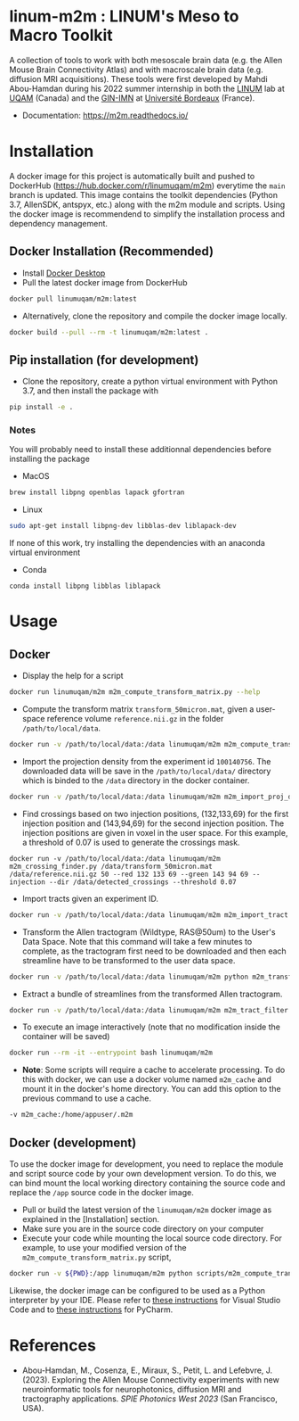 # linum-m2m : LINUM's Meso to Macro Toolkit
A collection of tools to work with both mesoscale brain data (e.g. the Allen Mouse Brain Connectivity Atlas) and with macroscale brain data (e.g. diffusion MRI acquisitions). These tools were first developed by Mahdi Abou-Hamdan during his 2022 summer internship in both the [LINUM](https://linum.info.uqam.ca) lab at [UQAM](https://uqam.ca/) (Canada) and the [GIN-IMN](https://www.gin.cnrs.fr/fr/) at [Université Bordeaux](https://www.u-bordeaux.fr/) (France).

* Documentation: https://m2m.readthedocs.io/

# Installation

A docker image for this project is automatically built and pushed to DockerHub (https://hub.docker.com/r/linumuqam/m2m) everytime the `main` branch is updated. This image contains the toolkit dependencies (Python 3.7, AllenSDK, antspyx, etc.) along with the m2m module and scripts. Using the docker image is recommendend to simplify the installation process and dependency management.

## Docker Installation (Recommended)
* Install [Docker Desktop](https://www.docker.com/get-started/)
* Pull the latest docker image from DockerHub
```bash
docker pull linumuqam/m2m:latest
```

* Alternatively, clone the repository and compile the docker image locally.
```bash
docker build --pull --rm -t linumuqam/m2m:latest .
```

## Pip installation (for development)

* Clone the repository, create a python virtual environment with Python 3.7, and then install the package with
```bash
pip install -e .
```

### Notes
You will probably need to install these additionnal dependencies before installing the package
* MacOS
```bash
brew install libpng openblas lapack gfortran
```

* Linux

```bash
sudo apt-get install libpng-dev libblas-dev liblapack-dev
```

If none of this work, try installing the dependencies with an anaconda virtual environment
* Conda
```
conda install libpng libblas liblapack
```

# Usage

## Docker
* Display the help for a script
```bash
docker run linumuqam/m2m m2m_compute_transform_matrix.py --help
```

* Compute the transform matrix `transform_50micron.mat`, given a user-space reference volume `reference.nii.gz` in the folder `/path/to/local/data`.
```bash
docker run -v /path/to/local/data:/data linumuqam/m2m m2m_compute_transform_matrix.py /data/reference.nii.gz /data/transform_50micron.mat 50
```
* Import the projection density from the experiment id `100140756`. The downloaded data will be save in the `/path/to/local/data/` directory which is binded to the `/data` directory in the docker container.

```bash
docker run -v /path/to/local/data:/data linumuqam/m2m m2m_import_proj_density.py 100140756 /data/reference.nii.gz /data/transform_50micron.mat 50 -d /data
```

* Find crossings based on two injection positions, (132,133,69) for the first injection position and (143,94,69) for the second injection position. The injection positions are given in voxel in the user space. For this example, a threshold of 0.07 is used to generate the crossings mask.

```
docker run -v /path/to/local/data:/data linumuqam/m2m m2m_crossing_finder.py /data/transform_50micron.mat /data/reference.nii.gz 50 --red 132 133 69 --green 143 94 69 --injection --dir /data/detected_crossings --threshold 0.07
```

* Import tracts given an experiment ID.

```bash
docker run -v /path/to/local/data:/data linumuqam/m2m m2m_import_tract.py /data/output_tracts_100140756.trk /data/transform_50micron.mat /data/reference.nii.gz 50 --ids 100140756
```

* Transform the Allen tractogram (Wildtype, RAS@50um) to the User's Data Space. Note that this command will take a few minutes to complete, as the tractogram first need to be downloaded and then each streamline have to be transformed to the user data space.
```bash
docker run -v /path/to/local/data:/data linumuqam/m2m python m2m_transform_tractogram.py /data/transformed_tractogram.trk /data/transform_50micron.mat /data/reference.nii.gz
```

* Extract a bundle of streamlines from the transformed Allen tractogram.
```bash
docker run -v /path/to/local/data:/data linumuqam/m2m m2m_tract_filter.py /data/input_tractogram.trk /data/output.trk /data/reference.nii.gz --sphere --center 132 133 69 --radius 2
```

* To execute an image interactively (note that no modification inside the container will be saved)
```bash
docker run --rm -it --entrypoint bash linumuqam/m2m
```

* **Note**: Some scripts will require a cache to accelerate processing. To do this with docker, we can use a docker volume named `m2m_cache` and mount it in the docker's home directory. You can add this option to the previous command to use a cache.
```bash
-v m2m_cache:/home/appuser/.m2m 
```

## **Docker (development)**
To use the docker image for development, you need to replace the module and script source code by your own development version. To do this, we can bind mount the local working directory containing the source code and replace the `/app` source code in the docker image.

* Pull or build the latest version of the `linumuqam/m2m` docker image as explained in the [Installation] section.
* Make sure you are in the source code directory on your computer
* Execute your code while mounting the local source code directory. For example, to use your modified version of the `m2m_compute_transform_matrix.py` script,

```bash
docker run -v ${PWD}:/app linumuqam/m2m python scripts/m2m_compute_transform_matrix.py --help
```

Likewise, the docker image can be configured to be used as a Python interpreter by your IDE. Please refer to [these instructions](https://code.visualstudio.com/docs/containers/quickstart-python) for Visual Studio Code and to [these instructions](https://www.jetbrains.com/help/pycharm/using-docker-as-a-remote-interpreter.html) for PyCharm. 

# References

* Abou-Hamdan, M., Cosenza, E., Miraux, S., Petit, L. and Lefebvre, J. (2023). Exploring the Allen Mouse Connectivity experiments with new neuroinformatic tools for neurophotonics, diffusion MRI and tractography applications. _SPIE Photonics West 2023_ (San Francisco, USA).


